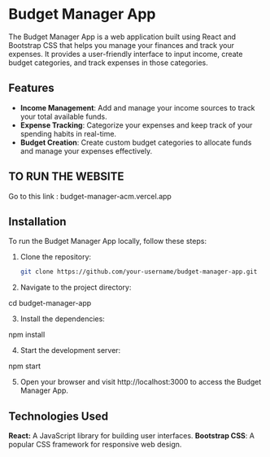 # Budget Manager App

The Budget Manager App is a web application built using React and Bootstrap CSS that helps you manage your finances and track your expenses. It provides a user-friendly interface to input income, create budget categories, and track expenses in those categories.

## Features


- **Income Management**: Add and manage your income sources to track your total available funds.
- **Expense Tracking**: Categorize your expenses and keep track of your spending habits in real-time.
- **Budget Creation**: Create custom budget categories to allocate funds and manage your expenses effectively.

## TO RUN THE WEBSITE 
Go to this link :
budget-manager-acm.vercel.app


## Installation

To run the Budget Manager App locally, follow these steps:

1. Clone the repository:

   ```bash
   git clone https://github.com/your-username/budget-manager-app.git

2. Navigate to the project directory:

cd budget-manager-app


3. Install the dependencies:

npm install

4. Start the development server:

npm start

5. Open your browser and visit http://localhost:3000 to access the Budget Manager App.

## Technologies Used

**React:** A JavaScript library for building user interfaces.
**Bootstrap CSS**: A popular CSS framework for responsive web design.


